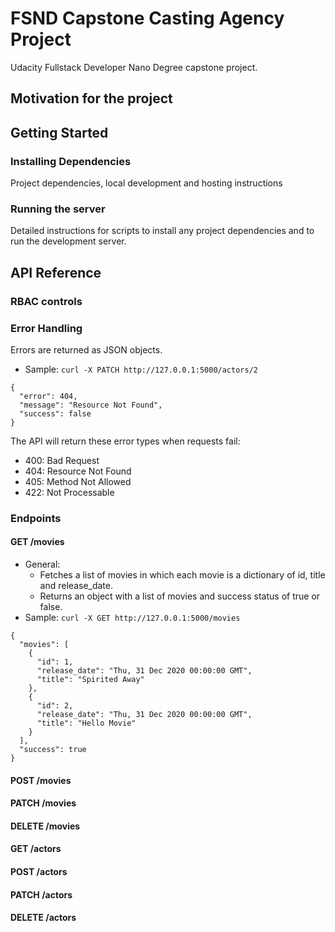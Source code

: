 # FSND Capstone Casting Agency Project
Udacity Fullstack Developer Nano Degree capstone project.
## Motivation for the project

## Getting Started
### Installing Dependencies
Project dependencies, local development and hosting instructions
### Running the server
Detailed instructions for scripts to install any project dependencies and to run the development server.

## API Reference
### RBAC controls
### Error Handling
Errors are returned as JSON objects.
- Sample: `curl -X PATCH http://127.0.0.1:5000/actors/2`
```
{
  "error": 404, 
  "message": "Resource Not Found", 
  "success": false
}
```
The API will return these error types when requests fail:
- 400: Bad Request
- 404: Resource Not Found
- 405: Method Not Allowed
- 422: Not Processable

### Endpoints
#### GET /movies
- General: 
  - Fetches a list of movies in which each movie is a dictionary of id, title and release_date.
  - Returns an object with a list of movies and success status of true or false.
- Sample: `curl -X GET http://127.0.0.1:5000/movies`
```
{
  "movies": [
    {
      "id": 1, 
      "release_date": "Thu, 31 Dec 2020 00:00:00 GMT", 
      "title": "Spirited Away"
    }, 
    {
      "id": 2, 
      "release_date": "Thu, 31 Dec 2020 00:00:00 GMT", 
      "title": "Hello Movie"
    }
  ], 
  "success": true
}
```
#### POST /movies
#### PATCH /movies
#### DELETE /movies
#### GET /actors
#### POST /actors
#### PATCH /actors
#### DELETE /actors
